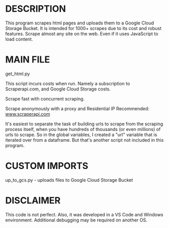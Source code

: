 # DESCRIPTION
This program scrapes html pages and uploads them to a Google Cloud Storage Bucket. It is intended for 1000+ scrapes due to its cost and robust features. Scrape almost any site on the web. Even if it uses JavaScript to load content.

# MAIN FILE
get_html.py

This script incurs costs when run. Namely a subscription to Scraperapi.com, and Google Cloud Storage costs.

Scrape fast with concurrent scraping.

Scrape anonymously with a proxy and Residential IP 
Recommended: www.scraperapi.com

It's easiest to separate the task of building urls to scrape from the scraping process itself, when you have hundreds of thousands (or even millions) of urls to scrape. So in the global variables, I created a "url" variable that is iterated over from a dataframe. But that's another script not included in this program.

# CUSTOM IMPORTS
up_to_gcs.py - uploads files to Google Cloud Storage Bucket

# DISCLAIMER
This code is not perfect. Also, it was developed in a VS Code and Windows environment. Additional debugging may be required on another OS.